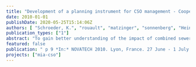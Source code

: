 ```yaml
---
title: "Development of a planning instrument for CSO management - Cooperation of research, water utility and public water authority in the city of Berlin (presented by Kai Schroeder)"
date: 2010-01-01
publishDate: 2020-05-25T15:14:06Z
authors: [ "Schroeder, K.", "rouault", "matzinger", "sonnenberg", "Heinzmann, B.", "Pawlowsky-Reusing, E.", "von Seggern, D." ]
publication_types: ["1"]
abstract: "To gain better understanding of the impact of combined sewer overflows (CSO) on the chemical and ecological status of lowland rivers and to evaluate the effect of CSO control measures a planning instrument for impact-based CSO management is being developed in Berlin, Germany. After completion the model-based planning instrument will be used by the Berlin water and wastewater utility and the water authority for scenario analysis of CSO management strategies. To adapt the planning instrument to their respective needs and to guarantee an efficient transfer of the results a specific project structure was established. Through direct participation in project management, technical and scientific work as well as demonstration the end-users can influence the development and provide technical input on local issues. First project results show the relevance of CSO impacts compared to the background condition of the Berlin river system and the need for additional measurements to provide data for model adaptation, calibration and validation."
featured: false
publication: " p 9 *In:* NOVATECH 2010. Lyon, France. 27 June - 1 July 2010"
projects: ["mia-cso"]
---
```


